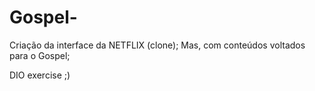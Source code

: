 # Gospel-
Criação da interface da NETFLIX (clone);
Mas, com conteúdos voltados para o Gospel;

DIO exercise ;)
